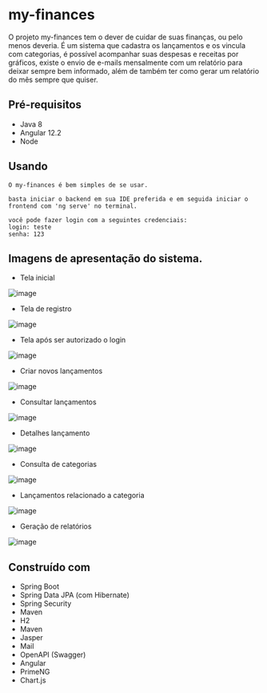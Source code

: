 # my-finances

O projeto my-finances tem o dever de cuidar de suas finanças, ou pelo menos deveria.
É um sistema que cadastra os lançamentos e os vincula com categorias, é possível acompanhar suas despesas e receitas por gráficos, existe o envio de e-mails mensalmente com um relatório para deixar sempre bem informado, além de também ter como gerar um relatório do mês sempre que quiser.

## Pré-requisitos

- Java 8
- Angular 12.2
- Node

## Usando

```
O my-finances é bem simples de se usar.

basta iniciar o backend em sua IDE preferida e em seguida iniciar o frontend com 'ng serve' no terminal.

você pode fazer login com a seguintes credenciais:
login: teste
senha: 123

```

## Imagens de apresentação do sistema.

- Tela inicial

![image](https://user-images.githubusercontent.com/62912922/206826827-0b671150-5ee5-4838-b2c5-3521e0d37b01.png)

- Tela de registro

![image](https://user-images.githubusercontent.com/62912922/206826882-f57be222-050b-48d0-99af-ba01919e317f.png)

- Tela após ser autorizado o login

![image](https://user-images.githubusercontent.com/62912922/206825191-ff9db9e2-90c5-4cc7-b0f9-d817d421da64.png)

- Criar novos lançamentos

![image](https://user-images.githubusercontent.com/62912922/206825448-6385f880-7f82-4e75-9fda-e3368718c5b5.png)

- Consultar lançamentos 

![image](https://user-images.githubusercontent.com/62912922/206825628-007ec507-4b79-42e5-b420-ce00d80c41a9.png)

- Detalhes lançamento

![image](https://user-images.githubusercontent.com/62912922/206825772-a70f2f15-3179-4e70-947d-21a286208a8b.png)

- Consulta de categorias

![image](https://user-images.githubusercontent.com/62912922/206825700-0be8dba6-42f1-4299-a506-01449dadd0fb.png)

- Lançamentos relacionado a categoria

![image](https://user-images.githubusercontent.com/62912922/206825744-9b993fc5-5953-4d13-92df-0309646dcd10.png)

- Geração de relatórios

![image](https://user-images.githubusercontent.com/62912922/206825805-7a3857f2-83f8-48b3-baa6-321863882546.png)

## Construído com

 - Spring Boot
 - Spring Data JPA (com Hibernate)
 - Spring Security
 - Maven
 - H2
 - Maven
 - Jasper
 - Mail
 - OpenAPI (Swagger)
 - Angular
 - PrimeNG
 - Chart.js 
